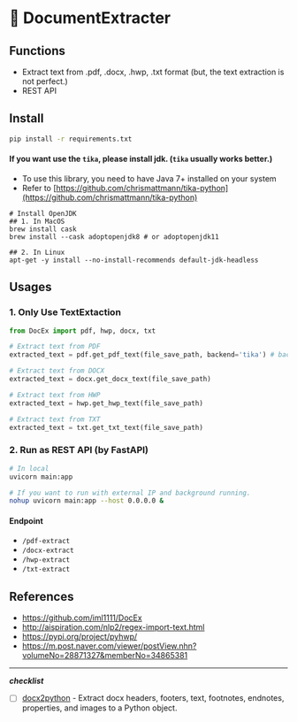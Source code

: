 # 🔖 DocumentExtracter

## Functions
- Extract text from .pdf, .docx, .hwp, .txt format (but, the text extraction is not perfect.)
- REST API

## Install
```bash
pip install -r requirements.txt
```
#### If you want use the <code>tika</code>, please install jdk. (<code>tika</code> usually works better.)
- To use this library, you need to have Java 7+ installed on your system
- Refer to [https://github.com/chrismattmann/tika-python](https://github.com/chrismattmann/tika-python)
```
# Install OpenJDK
## 1. In MacOS
brew install cask
brew install --cask adoptopenjdk8 # or adoptopenjdk11

## 2. In Linux
apt-get -y install --no-install-recommends default-jdk-headless
```

## Usages
### 1. Only Use TextExtaction
```python
from DocEx import pdf, hwp, docx, txt

# Extract text from PDF
extracted_text = pdf.get_pdf_text(file_save_path, backend='tika') # backend options: ['tika', 'pdfminer']

# Extract text from DOCX
extracted_text = docx.get_docx_text(file_save_path)

# Extract text from HWP
extracted_text = hwp.get_hwp_text(file_save_path)

# Extract text from TXT
extracted_text = txt.get_txt_text(file_save_path)
```

### 2. Run as REST API (by FastAPI)
```bash
# In local
uvicorn main:app

# If you want to run with external IP and background running.
nohup uvicorn main:app --host 0.0.0.0 &
```
#### Endpoint
- <code>/pdf-extract</code>
- <code>/docx-extract</code>
- <code>/hwp-extract</code>
- <code>/txt-extract</code>


## References
- https://github.com/iml1111/DocEx
- http://aispiration.com/nlp2/regex-import-text.html
- https://pypi.org/project/pyhwp/
- https://m.post.naver.com/viewer/postView.nhn?volumeNo=28871327&memberNo=34865381


---
_**checklist**_
- [ ] [docx2python](https://pypi.org/project/docx2python/) - Extract docx headers, footers, text, footnotes, endnotes, properties, and images to a Python object.

